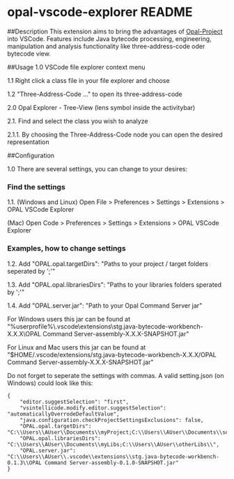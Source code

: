 # opal-vscode-explorer README
##Description
This extension aims to bring the advantages of [Opal-Project](http://www.opal-project.de/) into VSCode.
Features include Java bytecode processing, engineering, manipulation and analysis functionality like three-address-code oder bytecode view.

##Usage
1.0 VSCode file explorer context menu

1.1 Right click a class file in your file explorer and choose

1.2 "Three-Address-Code ..." to open its three-address-code


2.0 Opal Explorer - Tree-View (lens symbol inside the activitybar)


2.1. Find and select the class you wish to analyze

2.1.1. By choosing the Three-Address-Code node you can open the desired representation

##Configuration

1.0 There are several settings, you can change to your desires:

### Find the settings

1.1. (Windows and Linux) Open File > Preferences > Settings > Extensions > OPAL VSCode Explorer

(Mac) Open Code > Preferences > Settings > Extensions > OPAL VSCode Explorer

### Examples, how to change settings

1.2. Add "OPAL.opal.targetDirs": "Paths to your project / target folders seperated by ';'" 

1.3. Add "OPAL.opal.librariesDirs": "Paths to your libraries folders sperated by ';'" 

1.4. Add "OPAL.server.jar": "Path to your Opal Command Server jar"

For Windows users this jar can be found at "%userprofile%\\.vscode\\extensions\\stg.java-bytecode-workbench-X.X.X\\OPAL Command 
Server-assembly-X.X.X-SNAPSHOT.jar"

For Linux and Mac users this jar can be found at
"$HOME/.vscode/extensions/stg.java-bytecode-workbench-X.X.X/OPAL Command Server-assembly-X.X.X-SNAPSHOT.jar"

Do not forget to seperate the settings with commas. A valid setting.json (on Windows) could look like this:

```
{
    "editor.suggestSelection": "first",
    "vsintellicode.modify.editor.suggestSelection": "automaticallyOverrodeDefaultValue",
    "java.configuration.checkProjectSettingsExclusions": false,
    "OPAL.opal.targetDirs": "C:\\Users\\AUser\\Documents\\myProject;C:\\Users\\AUser\\Documents\\secondProject",
    "OPAL.opal.librariesDirs": "C:\\Users\\AUser\\Documents\\myLibs;C:\\Users\\AUser\\otherLibs\\",
    "OPAL.server.jar": "C:\\Users\\AUser\\.vscode\\extensions\\stg.java-bytecode-workbench-0.1.3\\OPAL Command Server-assembly-0.1.0-SNAPSHOT.jar"
}
```